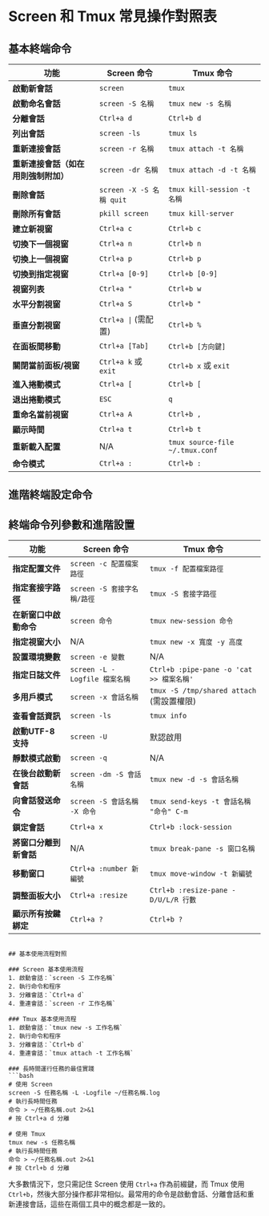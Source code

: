 # Screen 和 Tmux 常見操作對照表

## 基本終端命令

| 功能 | Screen 命令 | Tmux 命令 |
|------|------------|-----------|
| **啟動新會話** | `screen` | `tmux` |
| **啟動命名會話** | `screen -S 名稱` | `tmux new -s 名稱` |
| **分離會話** | `Ctrl+a d` | `Ctrl+b d` |
| **列出會話** | `screen -ls` | `tmux ls` |
| **重新連接會話** | `screen -r 名稱` | `tmux attach -t 名稱` |
| **重新連接會話（如在用則強制附加）** | `screen -dr 名稱` | `tmux attach -d -t 名稱` |
| **刪除會話** | `screen -X -S 名稱 quit` | `tmux kill-session -t 名稱` |
| **刪除所有會話** | `pkill screen` | `tmux kill-server` |
| **建立新視窗** | `Ctrl+a c` | `Ctrl+b c` |
| **切換下一個視窗** | `Ctrl+a n` | `Ctrl+b n` |
| **切換上一個視窗** | `Ctrl+a p` | `Ctrl+b p` |
| **切換到指定視窗** | `Ctrl+a [0-9]` | `Ctrl+b [0-9]` |
| **視窗列表** | `Ctrl+a "` | `Ctrl+b w` |
| **水平分割視窗** | `Ctrl+a S` | `Ctrl+b "` |
| **垂直分割視窗** | `Ctrl+a \|` (需配置) | `Ctrl+b %` |
| **在面板間移動** | `Ctrl+a [Tab]` | `Ctrl+b [方向鍵]` |
| **關閉當前面板/視窗** | `Ctrl+a k` 或 `exit` | `Ctrl+b x` 或 `exit` |
| **進入捲動模式** | `Ctrl+a [` | `Ctrl+b [` |
| **退出捲動模式** | `ESC` | `q` |
| **重命名當前視窗** | `Ctrl+a A` | `Ctrl+b ,` |
| **顯示時間** | `Ctrl+a t` | `Ctrl+b t` |
| **重新載入配置** | N/A | `tmux source-file ~/.tmux.conf` |
| **命令模式** | `Ctrl+a :` | `Ctrl+b :`

## 進階終端設定命令

## 終端命令列參數和進階設置

| 功能 | Screen 命令 | Tmux 命令 |
|------|------------|-----------|
| **指定配置文件** | `screen -c 配置檔案路徑` | `tmux -f 配置檔案路徑` |
| **指定套接字路徑** | `screen -S 套接字名稱/路徑` | `tmux -S 套接字路徑` |
| **在新窗口中啟動命令** | `screen 命令` | `tmux new-session 命令` |
| **指定視窗大小** | N/A | `tmux new -x 寬度 -y 高度` |
| **設置環境變數** | `screen -e 變數` | N/A |
| **指定日誌文件** | `screen -L -Logfile 檔案名稱` | `Ctrl+b :pipe-pane -o 'cat >> 檔案名稱'` |
| **多用戶模式** | `screen -x 會話名稱` | `tmux -S /tmp/shared attach` (需設置權限) |
| **查看會話資訊** | `screen -ls` | `tmux info` |
| **啟動UTF-8支持** | `screen -U` | 默認啟用 |
| **靜默模式啟動** | `screen -q` | N/A |
| **在後台啟動新會話** | `screen -dm -S 會話名稱` | `tmux new -d -s 會話名稱` |
| **向會話發送命令** | `screen -S 會話名稱 -X 命令` | `tmux send-keys -t 會話名稱 "命令" C-m` |
| **鎖定會話** | `Ctrl+a x` | `Ctrl+b :lock-session` |
| **將窗口分離到新會話** | N/A | `tmux break-pane -s 窗口名稱` |
| **移動窗口** | `Ctrl+a :number 新編號` | `tmux move-window -t 新編號` |
| **調整面板大小** | `Ctrl+a :resize` | `Ctrl+b :resize-pane -D/U/L/R 行數` |
| **顯示所有按鍵綁定** | `Ctrl+a ?` | `Ctrl+b ?` |


```

## 基本使用流程對照

### Screen 基本使用流程
1. 啟動會話：`screen -S 工作名稱`
2. 執行命令和程序
3. 分離會話：`Ctrl+a d`
4. 重連會話：`screen -r 工作名稱`

### Tmux 基本使用流程
1. 啟動會話：`tmux new -s 工作名稱`
2. 執行命令和程序
3. 分離會話：`Ctrl+b d`
4. 重連會話：`tmux attach -t 工作名稱`

### 長時間運行任務的最佳實踐
```bash
# 使用 Screen
screen -S 任務名稱 -L -Logfile ~/任務名稱.log
# 執行長時間任務
命令 > ~/任務名稱.out 2>&1
# 按 Ctrl+a d 分離

# 使用 Tmux
tmux new -s 任務名稱
# 執行長時間任務
命令 > ~/任務名稱.out 2>&1
# 按 Ctrl+b d 分離
```

大多數情況下，您只需記住 Screen 使用 `Ctrl+a` 作為前綴鍵，而 Tmux 使用 `Ctrl+b`，然後大部分操作都非常相似。最常用的命令是啟動會話、分離會話和重新連接會話，這些在兩個工具中的概念都是一致的。
